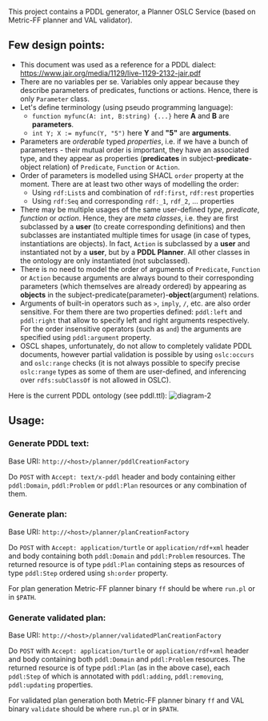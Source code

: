 This project contains a PDDL generator, a Planner OSLC Service (based on Metric-FF planner and VAL validator).

## Few design points:

* This document was used as a reference for a PDDL dialect:
  https://www.jair.org/media/1129/live-1129-2132-jair.pdf
* There are no variables per se. Variables only appear because they describe parameters of predicates, functions or actions. Hence, there is only `Parameter` class.
* Let's define terminology (using pseudo programming language):
  * `function myfunc(A: int, B:string) {...}` here **A** and **B** are **parameters**.
  * `int Y; X := myfunc(Y, "5")` here **Y** and **"5"** are **arguments**.
* Parameters are _orderable_ typed _properties_, i.e. if we have a bunch of parameters - their mutual order is important, they have an associated type, and they appear as properties (**predicates** in subject-**predicate**-object relation) of `Predicate`, `Function` or `Action`.
* Order of parameters is modelled using SHACL `order` property at the moment. There are at least two other ways of modelling the order:
  * Using `rdf:List`s and combination of `rdf:first`, `rdf:rest` properties
  * Using `rdf:Seq` and corresponding `rdf:_1`, `rdf_2`, ... properties
* There may be multiple usages of the same user-defined _type_, _predicate_, _function_ or _action_. Hence, they are _meta classes_, i.e. they are first subclassed by a **user** (to create corresponding definitions) and then subclasses are instantiated multiple times for usage (in case of types, instantiations are objects). In fact, `Action` is subclassed by a **user** and instantiated not by a **user**, but by a **PDDL Planner**. All other classes in the ontology are only instantiated (not subclassed).
* There is no need to model the order of arguments of `Predicate`, `Function` or `Action` because arguments are always bound to their corresponding parameters (which themselves are already ordered) by appearing as **objects** in the subject-predicate(parameter)-**object**(argument) relations.
* Arguments of built-in operators such as `>`, `imply`, `/`, etc. are also order sensitive. For them there are two properties defined: `pddl:left` and `pddl:right` that allow to specify left and right arguments respectively. For the order insensitive operators (such as `and`) the arguments are specified using `pddl:argument` property.
* OSCL shapes, unfortunately, do not allow to completely validate PDDL documents, however partial validation is possible by using `oslc:occurs` and `oslc:range` checks (it is not always possible to specify precise `oslc:range` types as some of them are user-defined, and inferencing over `rdfs:subClassOf` is not allowed in OSLC).

Here is the current PDDL ontology (see pddl.ttl):
![diagram-2](https://user-images.githubusercontent.com/3233957/29380585-815979e2-82c6-11e7-9daf-3efde6d72fe2.png)

## Usage:

### Generate PDDL text:
Base URI:  `http://<host>/planner/pddlCreationFactory`

Do `POST` with `Accept: text/x-pddl` header and body containing either `pddl:Domain`, `pddl:Problem` or `pddl:Plan` resources or any combination of them.

### Generate plan:
Base URI:  `http://<host>/planner/planCreationFactory`

Do `POST` with `Accept: application/turtle` or `application/rdf+xml` header and body containing both `pddl:Domain` and `pddl:Problem` resources. The returned resource is of type `pddl:Plan` containing steps as resources of type `pddl:Step` ordered using `sh:order` property.

For plan generation Metric-FF planner binary `ff` should be where `run.pl` or in `$PATH`.

### Generate validated plan:
Base URI:  `http://<host>/planner/validatedPlanCreationFactory`

Do `POST` with `Accept: application/turtle` or `application/rdf+xml` header and body containing both `pddl:Domain` and `pddl:Problem` resources. The returned resource is of type `pddl:Plan` (as in the above case), each `pddl:Step` of which is annotated with `pddl:adding`, `pddl:removing`, `pddl:updating` properties.

For validated plan generation both Metric-FF planner binary `ff` and VAL binary `validate` should be where `run.pl` or in `$PATH`.
